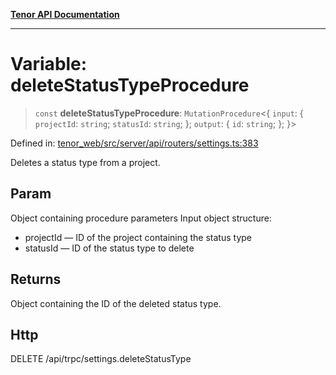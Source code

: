 [**Tenor API Documentation**](../../README.md)

***

# Variable: deleteStatusTypeProcedure

> `const` **deleteStatusTypeProcedure**: `MutationProcedure`\<\{ `input`: \{ `projectId`: `string`; `statusId`: `string`; \}; `output`: \{ `id`: `string`; \}; \}\>

Defined in: [tenor\_web/src/server/api/routers/settings.ts:383](https://github.com/Apantli/Tenor/blob/b33873959b5093fc3e3d66ac4f230a78a6395bbd/tenor_web/src/server/api/routers/settings.ts#L383)

Deletes a status type from a project.

## Param

Object containing procedure parameters
Input object structure:
- projectId — ID of the project containing the status type
- statusId — ID of the status type to delete

## Returns

Object containing the ID of the deleted status type.

## Http

DELETE /api/trpc/settings.deleteStatusType
